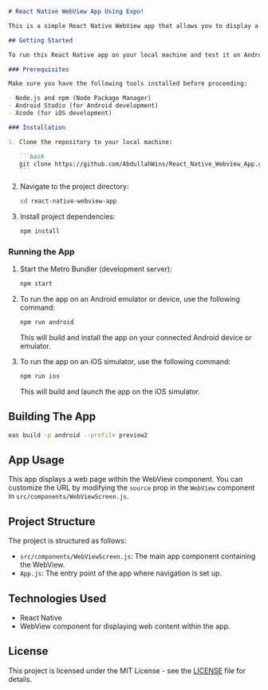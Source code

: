 ````markdown
# React Native WebView App Using Expo!

This is a simple React Native WebView app that allows you to display a web page within the app.

## Getting Started

To run this React Native app on your local machine and test it on Android and iOS emulators or devices, follow the instructions below.

### Prerequisites

Make sure you have the following tools installed before proceeding:

- Node.js and npm (Node Package Manager)
- Android Studio (for Android development)
- Xcode (for iOS development)

### Installation

1. Clone the repository to your local machine:

   ```bash
   git clone https://github.com/AbdullahWins/React_Native_Webview_App.git
   ```
````

2. Navigate to the project directory:

   ```bash
   cd react-native-webview-app
   ```

3. Install project dependencies:

   ```bash
   npm install
   ```

### Running the App

1. Start the Metro Bundler (development server):

   ```bash
   npm start
   ```

2. To run the app on an Android emulator or device, use the following command:

   ```bash
   npm run android
   ```

   This will build and install the app on your connected Android device or emulator.

3. To run the app on an iOS simulator, use the following command:

   ```bash
   npm run ios
   ```

   This will build and launch the app on the iOS simulator.

## Building The App

```bash
eas build -p android --profile preview2
```

## App Usage

This app displays a web page within the WebView component. You can customize the URL by modifying the `source` prop in the `WebView` component in `src/components/WebViewScreen.js`.

## Project Structure

The project is structured as follows:

- `src/components/WebViewScreen.js`: The main app component containing the WebView.
- `App.js`: The entry point of the app where navigation is set up.

## Technologies Used

- React Native
- WebView component for displaying web content within the app.

## License

This project is licensed under the MIT License - see the [LICENSE](LICENSE) file for details.

```

```
